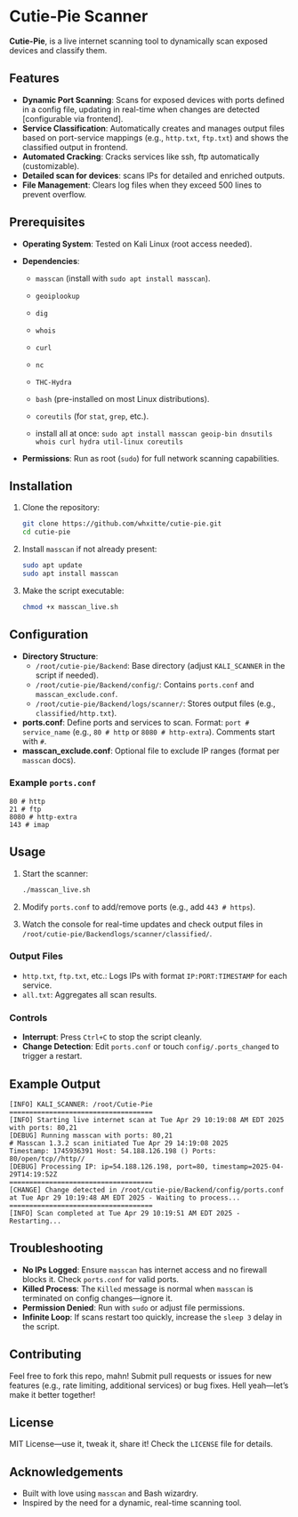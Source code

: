 # Cutie-Pie Scanner

**Cutie-Pie**, is a live internet scanning tool to dynamically scan exposed devices and classify them.

## Features

- **Dynamic Port Scanning**: Scans for exposed devices with ports defined in a config file, updating in real-time when changes are detected [configurable via frontend].
- **Service Classification**: Automatically creates and manages output files based on port-service mappings (e.g., `http.txt`, `ftp.txt`) and shows the classified output in frontend.
- **Automated Cracking**: Cracks services like ssh, ftp automatically (customizable).
- **Detailed scan for devices**: scans IPs  for detailed and enriched outputs.
- **File Management**: Clears log files when they exceed 500 lines to prevent overflow.

## Prerequisites

- **Operating System**: Tested on Kali Linux (root access needed).
- **Dependencies**:
  - `masscan` (install with `sudo apt install masscan`).
  - `geoiplookup`
  - `dig`
  - `whois`
  - `curl`
  - `nc`
  - `THC-Hydra`
  - `bash` (pre-installed on most Linux distributions).
  - `coreutils` (for `stat`, `grep`, etc.).

  - install all at once: `sudo apt install masscan geoip-bin dnsutils whois curl hydra util-linux coreutils`


- **Permissions**: Run as root (`sudo`) for full network scanning capabilities.

## Installation

1. Clone the repository:

   ```bash
   git clone https://github.com/whxitte/cutie-pie.git
   cd cutie-pie
   ```

2. Install `masscan` if not already present:

   ```bash
   sudo apt update
   sudo apt install masscan
   ```

3. Make the script executable:

   ```bash
   chmod +x masscan_live.sh
   ```

## Configuration

- **Directory Structure**:
  - `/root/cutie-pie/Backend`: Base directory (adjust `KALI_SCANNER` in the script if needed).
  - `/root/cutie-pie/Backend/config/`: Contains `ports.conf` and `masscan_exclude.conf`.
  - `/root/cutie-pie/Backend/logs/scanner/`: Stores output files (e.g., `classified/http.txt`).
- **ports.conf**: Define ports and services to scan. Format: `port # service_name` (e.g., `80 # http` or `8080 # http-extra`). Comments start with `#`.
- **masscan_exclude.conf**: Optional file to exclude IP ranges (format per `masscan` docs).

### Example `ports.conf`

```
80 # http
21 # ftp
8080 # http-extra
143 # imap
```

## Usage

1. Start the scanner:

   ```bash
   ./masscan_live.sh
   ```

2. Modify `ports.conf` to add/remove ports (e.g., add `443 # https`).

3. Watch the console for real-time updates and check output files in `/root/cutie-pie/Backendlogs/scanner/classified/`.

### Output Files

- `http.txt`, `ftp.txt`, etc.: Logs IPs with format `IP:PORT:TIMESTAMP` for each service.
- `all.txt`: Aggregates all scan results.

### Controls

- **Interrupt**: Press `Ctrl+C` to stop the script cleanly.
- **Change Detection**: Edit `ports.conf` or touch `config/.ports_changed` to trigger a restart.

## Example Output

```
[INFO] KALI_SCANNER: /root/Cutie-Pie
====================================
[INFO] Starting live internet scan at Tue Apr 29 10:19:08 AM EDT 2025 with ports: 80,21
[DEBUG] Running masscan with ports: 80,21
# Masscan 1.3.2 scan initiated Tue Apr 29 14:19:08 2025
Timestamp: 1745936391 Host: 54.188.126.198 () Ports: 80/open/tcp//http//
[DEBUG] Processing IP: ip=54.188.126.198, port=80, timestamp=2025-04-29T14:19:52Z
====================================
[CHANGE] Change detected in /root/cutie-pie/Backend/config/ports.conf at Tue Apr 29 10:19:48 AM EDT 2025 - Waiting to process...
====================================
[INFO] Scan completed at Tue Apr 29 10:19:51 AM EDT 2025 - Restarting...
```

## Troubleshooting

- **No IPs Logged**: Ensure `masscan` has internet access and no firewall blocks it. Check `ports.conf` for valid ports.
- **Killed Process**: The `Killed` message is normal when `masscan` is terminated on config changes—ignore it.
- **Permission Denied**: Run with `sudo` or adjust file permissions.
- **Infinite Loop**: If scans restart too quickly, increase the `sleep 3` delay in the script.

## Contributing

Feel free to fork this repo, mahn! Submit pull requests or issues for new features (e.g., rate limiting, additional services) or bug fixes. Hell yeah—let’s make it better together!

## License

MIT License—use it, tweak it, share it! Check the `LICENSE` file for details.

## Acknowledgements

- Built with love using `masscan` and Bash wizardry.
- Inspired by the need for a dynamic, real-time scanning tool.